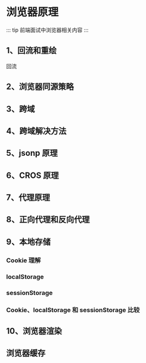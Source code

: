 # 浏览器原理

::: tip
前端面试中浏览器相关内容
:::

## 1、回流和重绘

回流

## 2、浏览器同源策略

## 3、跨域

## 4、跨域解决方法

## 5、jsonp 原理

## 6、CROS 原理

## 7、代理原理

## 8、正向代理和反向代理

## 9、本地存储

### Cookie 理解

### localStorage

### sessionStorage

### Cookie、localStorage 和 sessionStorage 比较

## 10、浏览器渲染

## 浏览器缓存
